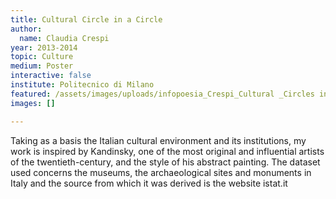 ```yaml
---
title: Cultural Circle in a Circle
author:
  name: Claudia Crespi
year: 2013-2014
topic: Culture
medium: Poster
interactive: false
institute: Politecnico di Milano
featured: /assets/images/uploads/infopoesia_Crespi_Cultural _Circles in a circle.png
images: []

---
```

Taking as a basis the Italian cultural environment and its institutions, my work is inspired by Kandinsky,
one of the most original and influential artists of the twentieth-century, and the style of his abstract painting.
The dataset used concerns the museums, the archaeological sites and monuments in Italy and the source from which it was derived is the website istat.it

